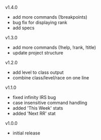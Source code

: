 v1.4.0
- add more commands (!breakpoints)
- bug fix for displaying rank
- add specs

v1.3.0
- add more commands (!help, !rank, !title)
- update project structure

v1.2.0
- add level to class output
- combine class/level/race on one line

v1.1.0
- fixed infinity IRS bug
- case insensitive command handling
- added 'This Week' stats
- added 'Next RR' stat

v1.0.0
- initial release
